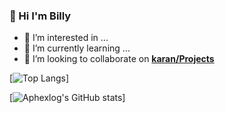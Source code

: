 ### 👋 Hi I'm Billy

- 👀 I’m interested in ...
- 🌱 I’m currently learning ...
- 💞️ I’m looking to collaborate on **[karan/Projects](https://github.com/karan/Projects)**

[![Top Langs](https://github-readme-stats.vercel.app/api/top-langs/?username=aphexlog&theme=tokyonight)]

[![Aphexlog's GitHub stats](https://github-readme-stats.vercel.app/api?username=aphexlog&show_icons=true&theme=tokyonight)]


<!---
aphexlog/aphexlog is a ✨ special ✨ repository because its `README.md` (this file) appears on your GitHub profile.
You can click the Preview link to take a look at your changes.
--->

